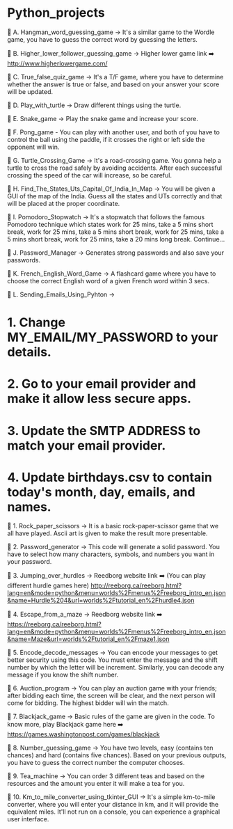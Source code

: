 # Python_projects

📁 A. Hangman_word_guessing_game -> It's a similar game to the Wordle game, you have to guess the correct word by guessing the letters.

📁 B. Higher_lower_follower_guessing_game -> Higher lower game link ➡️
		http://www.higherlowergame.com/

📁 C. True_false_quiz_game -> It's a T/F game, where you have to determine whether the answer is true or false, and based on your answer your score will be updated.

📁 D. Play_with_turtle -> Draw different things using the turtle.

📁 E. Snake_game -> Play the snake game and increase your score.

📁 F. Pong_game - You can play with another user, and both of you have to control the ball using the paddle, if it crosses the right or left side the opponent will win.

📁 G. Turtle_Crossing_Game -> It's a road-crossing game. You gonna help a turtle to cross the road safely by avoiding accidents. After each successful crossing the speed of the car will increase, so be careful.

📁 H. Find_The_States_Uts_Capital_Of_India_In_Map -> You will be given a GUI of the map of the India. Guess all the states and UTs correctly and that will be placed at the proper coordinate.

📁 I. Pomodoro_Stopwatch -> It's a stopwatch that follows the famous Pomodoro technique which states work for 25 mins, take a 5 mins short break, work for 25 mins, take a 5 mins short break, work for 25 mins, take a 5 mins short break, work for 25 mins, take a 20 mins long break. Continue...

📁 J. Password_Manager -> Generates strong passwords and also save your passwords.

📁 K. French_English_Word_Game -> A flashcard game where you have to choose the correct English word of a given French word within 3 secs.

📁 L. Sending_Emails_Using_Pyhton -> 
# 1. Change MY_EMAIL/MY_PASSWORD to your details.
# 2. Go to your email provider and make it allow less secure apps.
# 3. Update the SMTP ADDRESS to match your email provider.
# 4. Update birthdays.csv to contain today's month, day, emails, and names.

📄 1. Rock_paper_scissors -> It is a basic rock-paper-scissor game that we all have played. Ascii art is given to make the result more presentable.

📄 2. Password_generator -> This code will generate a solid password. You have to select how many characters, symbols, and numbers you want in your password.

📄 3. Jumping_over_hurdles -> Reedborg website link ➡️ (You can play different hurdle games here)
       http://reeborg.ca/reeborg.html?lang=en&mode=python&menu=worlds%2Fmenus%2Freeborg_intro_en.json&name=Hurdle%204&url=worlds%2Ftutorial_en%2Fhurdle4.json
    
📄 4. Escape_from_a_maze -> Reedborg website link ➡️ 
       https://reeborg.ca/reeborg.html?lang=en&mode=python&menu=worlds%2Fmenus%2Freeborg_intro_en.json&name=Maze&url=worlds%2Ftutorial_en%2Fmaze1.json

📄 5. Encode_decode_messages -> You can encode your messages to get better security using this code. You must enter the message and the shift number by which the letter will be increment. Similarly, you can decode any message if you know the shift number. 

📄 6. Auction_program -> You can play an auction game with your friends; after bidding each time, the screen will be clear, and the next person will come for bidding. The highest bidder will win the match.

📄 7. Blackjack_game -> Basic rules of the game are given in the code. To know more, play Blackjack game here ➡️
		https://games.washingtonpost.com/games/blackjack

📄 8. Number_guessing_game -> You have two levels, easy (contains ten chances) and hard (contains five chances). Based on your previous outputs, you have to guess the correct number the computer chooses.  

📄 9. Tea_machine -> You can order 3 different teas and based on the resources and the amount you enter it will make a tea for you. 

📄 10. Km_to_mile_converter_using_tkinter_GUI -> It's a simple km-to-mile converter, where you will enter your distance in km, and it will provide the equivalent miles. It'll not run on a console, you can experience a graphical user interface.
